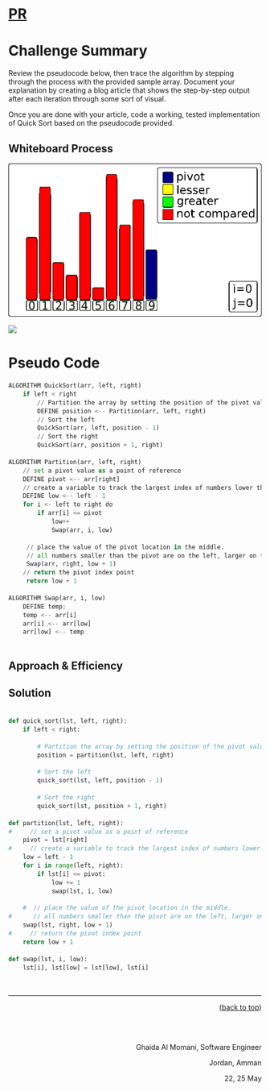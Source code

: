 # [PR](https://github.com/GhaidaMomani/data-structures-and-algorithms/pull/21)
# Challenge Summary
Review the pseudocode below, then trace the algorithm by stepping through the process with the provided sample array. Document your explanation by creating a blog article that shows the step-by-step output after each iteration through some sort of visual.

Once you are done with your article, code a working, tested implementation of Quick Sort based on the pseudocode provided.

## Whiteboard Process

![](../quick/assets/Lomuto_animated.gif) 


![](/assets/quicksort.jpg)





# Pseudo Code

``` python
ALGORITHM QuickSort(arr, left, right)
    if left < right
        // Partition the array by setting the position of the pivot value
        DEFINE position <-- Partition(arr, left, right)
        // Sort the left
        QuickSort(arr, left, position - 1)
        // Sort the right
        QuickSort(arr, position + 1, right)

ALGORITHM Partition(arr, left, right)
    // set a pivot value as a point of reference
    DEFINE pivot <-- arr[right]
    // create a variable to track the largest index of numbers lower than the defined pivot
    DEFINE low <-- left - 1
    for i <- left to right do
        if arr[i] <= pivot
            low++
            Swap(arr, i, low)

     // place the value of the pivot location in the middle.
     // all numbers smaller than the pivot are on the left, larger on the right.
     Swap(arr, right, low + 1)
    // return the pivot index point
     return low + 1

ALGORITHM Swap(arr, i, low)
    DEFINE temp;
    temp <-- arr[i]
    arr[i] <-- arr[low]
    arr[low] <-- temp



```



## Approach & Efficiency
<!-- What approach did you take? Why? What is the Big O space/time for this approach? -->

## Solution
``` py

def quick_sort(lst, left, right):
    if left < right:

        # Partition the array by setting the position of the pivot value
        position = partition(lst, left, right)

        # Sort the left
        quick_sort(lst, left, position - 1)

        # Sort the right
        quick_sort(lst, position + 1, right)

def partition(lst, left, right):
#     // set a pivot value as a point of reference
    pivot = lst[right]
#     // create a variable to track the largest index of numbers lower than the defined pivot
    low = left - 1
    for i in range(left, right):
        if lst[i] <= pivot:
            low += 1
            swap(lst, i, low)

    #  // place the value of the pivot location in the middle.
#      // all numbers smaller than the pivot are on the left, larger on the right.
    swap(lst, right, low + 1)
#     // return the pivot index point
    return low + 1

def swap(lst, i, low):
    lst[i], lst[low] = lst[low], lst[i]




```



<hr/>
<p align="right">(<a href="#top">back to top</a>)</p>
<br/><br/>
<p align="right">Ghaida Al Momani, Software Engineer</p>
<p align="right">Jordan, Amman</p>
<p align="right">22, 25 May </p>
